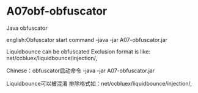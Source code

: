 # A07obf-obfuscator
Java obfuscator

english:Obfuscator start command
-java -jar A07-obfuscator.jar

Liquidbounce can be obfuscated 
Exclusion format is like: net/ccbluex/liquidbounce/injection/,

Chinese：obfuscator启动命令
-java -jar A07-obfuscator.jar

Liquidbounce可以被混淆 
排除格式如：net/ccbluex/liquidbounce/injection/,
